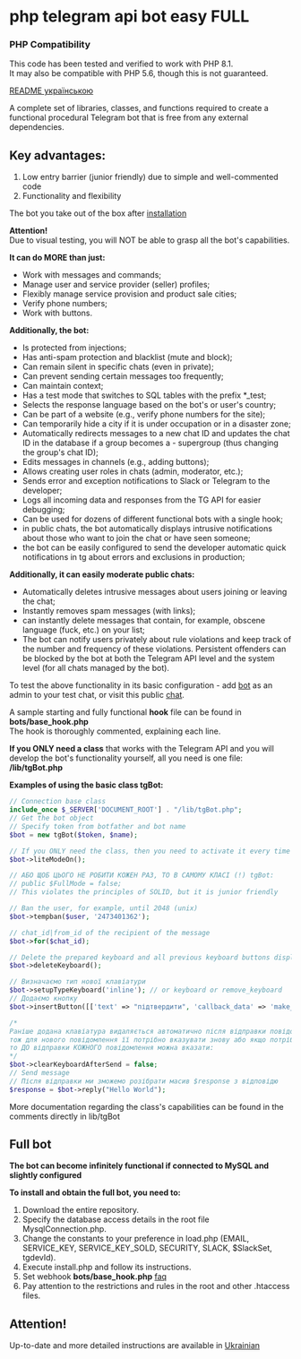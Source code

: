 # php telegram api bot easy FULL

### PHP Compatibility  
This code has been tested and verified to work with PHP 8.1.  
It may also be compatible with PHP 5.6, though this is not guaranteed.  

[README українською](../docs/README.ua.md)  

A complete set of libraries, classes, and functions required to create a functional procedural Telegram bot that is free from any external dependencies.  

## Key advantages:
1. Low entry barrier (junior friendly) due to simple and well-commented code  
2. Functionality and flexibility  

The bot you take out of the box after [installation](../docs/README.en.md#full-bot)  

**Attention!**  
Due to visual testing, you will NOT be able to grasp all the bot's capabilities.

**It can do MORE than just:**  

- Work with messages and commands;  
- Manage user and service provider (seller) profiles;  
- Flexibly manage service provision and product sale cities;  
- Verify phone numbers;  
- Work with buttons.

**Additionally, the bot:**
- Is protected from injections;  
- Has anti-spam protection and blacklist (mute and block);  
- Can remain silent in specific chats (even in private);  
- Can prevent sending certain messages too frequently;  
- Can maintain context;  
- Has a test mode that switches to SQL tables with the prefix *_test;  
- Selects the response language based on the bot's or user's country;  
- Can be part of a website (e.g., verify phone numbers for the site);  
- Can temporarily hide a city if it is under occupation or in a disaster zone;  
- Automatically redirects messages to a new chat ID and updates the chat ID in the database if a group becomes a - supergroup (thus changing the group's chat ID);  
- Edits messages in channels (e.g., adding buttons);  
- Allows creating user roles in chats (admin, moderator, etc.);  
- Sends error and exception notifications to Slack or Telegram to the developer;  
- Logs all incoming data and responses from the TG API for easier debugging;  
- Can be used for dozens of different functional bots with a single hook;  
- in public chats, the bot automatically displays intrusive notifications about those who want to join the chat or have seen someone;  
- the bot can be easily configured to send the developer automatic quick notifications in tg about errors and exclusions in production;  

**Additionally, it can easily moderate public chats:**
- Automatically deletes intrusive messages about users joining or leaving the chat;  
- Instantly removes spam messages (with links);  
- can instantly delete messages that contain, for example, obscene language (fuck, etc.) on your list;  
- The bot can notify users privately about rule violations and keep track of the number and frequency of these violations. Persistent offenders can be blocked by the bot at both the Telegram API level and the system level (for all chats managed by the bot).  

To test the above functionality in its basic configuration - add [bot](https://t.me/TestHostingUa_bot) as an admin to your test chat, or visit this public [chat](https://t.me/chatForTestPhpBot).  

A sample starting and fully functional **hook** file can be found in  
**bots/base_hook.php**  
The hook is thoroughly commented, explaining each line.  

**If you ONLY need a class** that works with the Telegram API and you will develop the bot's functionality yourself, all you need is one file:  
**/lib/tgBot.php**

**Examples of using the basic class tgBot:**  
```php
// Connection base class
include_once $_SERVER['DOCUMENT_ROOT'] . "/lib/tgBot.php";
// Get the bot object
// Specify token from botfather and bot name
$bot = new tgBot($token, $name);

// If you ONLY need the class, then you need to activate it every time you get the object
$bot->liteModeOn();

// АБО ЩОБ ЦЬОГО НЕ РОБИТИ КОЖЕН РАЗ, ТО В САМОМУ КЛАСІ (!) tgBot:
// public $FullMode = false;
// This violates the principles of SOLID, but it is junior friendly

// Ban the user, for example, until 2048 (unix)
$bot->tempban($user, '2473401362');

// chat_id|from_id of the recipient of the message
$bot->for($chat_id);

// Delete the prepared keyboard and all previous keyboard buttons displayed to the user
$bot->deleteKeyboard();

// Визначаємо тип нової клавіатури
$bot->setupTypeKeyboard('inline'); // or keyboard or remove_keyboard
// Додаємо кнопку
$bot->insertButton([['text' => "підтвердити", 'callback_data' => 'make_ok']]);

/* 
Раніше додана клавіатура видаляється автоматично після відправки повідомлення,
тож для нового повідомлення її потрібно вказувати знову або якщо потрібно зберегти клавіатуру, 
то ДО відправки КОЖНОГО повідомлення можна вказати: 
*/
$bot->clearKeyboardAfterSend = false;
// Send message
// Після відправки ми зможемо розібрати масив $response з відповідю
$response = $bot->reply("Hello World");
```

More documentation regarding the class's capabilities can be found in the comments directly in lib/tgBot  

## Full bot
**The bot can become infinitely functional if connected to MySQL and slightly configured**  


**To install and obtain the full bot, you need to:**
1. Download the entire repository.
2. Specify the database access details in the root file MysqlConnection.php.
3. Change the constants to your preference in load.php (EMAIL, SERVICE_KEY, SERVICE_KEY_SOLD, SECURITY, SLACK, $SlackSet, tgdevId).
4. Execute install.php and follow its instructions.
5. Set webhook **bots/base_hook.php** [faq](../docs/setWebhook.en.md)  
6. Pay attention to the restrictions and rules in the root and other .htaccess files.

## Attention!
Up-to-date and more detailed instructions are available in [Ukrainian](../docs/README.ua.md)  